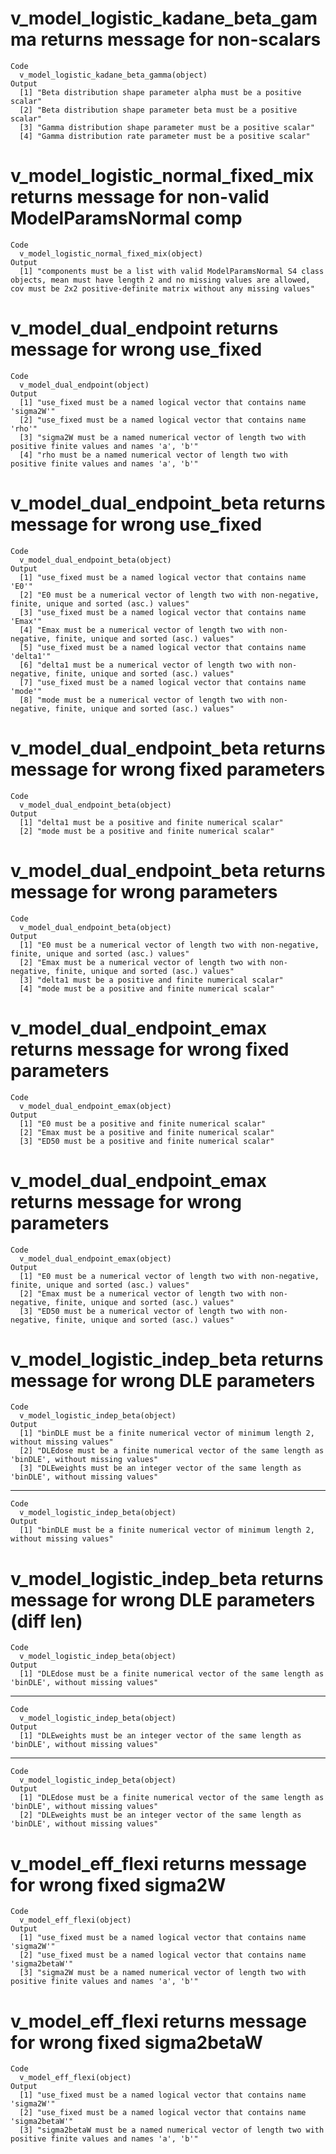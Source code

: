 # v_model_logistic_kadane_beta_gamma returns message for non-scalars

    Code
      v_model_logistic_kadane_beta_gamma(object)
    Output
      [1] "Beta distribution shape parameter alpha must be a positive scalar"
      [2] "Beta distribution shape parameter beta must be a positive scalar" 
      [3] "Gamma distribution shape parameter must be a positive scalar"     
      [4] "Gamma distribution rate parameter must be a positive scalar"      

# v_model_logistic_normal_fixed_mix returns message for non-valid ModelParamsNormal comp

    Code
      v_model_logistic_normal_fixed_mix(object)
    Output
      [1] "components must be a list with valid ModelParamsNormal S4 class objects, mean must have length 2 and no missing values are allowed, cov must be 2x2 positive-definite matrix without any missing values"

# v_model_dual_endpoint returns message for wrong use_fixed

    Code
      v_model_dual_endpoint(object)
    Output
      [1] "use_fixed must be a named logical vector that contains name 'sigma2W'"                                
      [2] "use_fixed must be a named logical vector that contains name 'rho'"                                    
      [3] "sigma2W must be a named numerical vector of length two with positive finite values and names 'a', 'b'"
      [4] "rho must be a named numerical vector of length two with positive finite values and names 'a', 'b'"    

# v_model_dual_endpoint_beta returns message for wrong use_fixed

    Code
      v_model_dual_endpoint_beta(object)
    Output
      [1] "use_fixed must be a named logical vector that contains name 'E0'"                                          
      [2] "E0 must be a numerical vector of length two with non-negative, finite, unique and sorted (asc.) values"    
      [3] "use_fixed must be a named logical vector that contains name 'Emax'"                                        
      [4] "Emax must be a numerical vector of length two with non-negative, finite, unique and sorted (asc.) values"  
      [5] "use_fixed must be a named logical vector that contains name 'delta1'"                                      
      [6] "delta1 must be a numerical vector of length two with non-negative, finite, unique and sorted (asc.) values"
      [7] "use_fixed must be a named logical vector that contains name 'mode'"                                        
      [8] "mode must be a numerical vector of length two with non-negative, finite, unique and sorted (asc.) values"  

# v_model_dual_endpoint_beta returns message for wrong fixed parameters

    Code
      v_model_dual_endpoint_beta(object)
    Output
      [1] "delta1 must be a positive and finite numerical scalar"
      [2] "mode must be a positive and finite numerical scalar"  

# v_model_dual_endpoint_beta returns message for wrong parameters

    Code
      v_model_dual_endpoint_beta(object)
    Output
      [1] "E0 must be a numerical vector of length two with non-negative, finite, unique and sorted (asc.) values"  
      [2] "Emax must be a numerical vector of length two with non-negative, finite, unique and sorted (asc.) values"
      [3] "delta1 must be a positive and finite numerical scalar"                                                   
      [4] "mode must be a positive and finite numerical scalar"                                                     

# v_model_dual_endpoint_emax returns message for wrong fixed parameters

    Code
      v_model_dual_endpoint_emax(object)
    Output
      [1] "E0 must be a positive and finite numerical scalar"  
      [2] "Emax must be a positive and finite numerical scalar"
      [3] "ED50 must be a positive and finite numerical scalar"

# v_model_dual_endpoint_emax returns message for wrong parameters

    Code
      v_model_dual_endpoint_emax(object)
    Output
      [1] "E0 must be a numerical vector of length two with non-negative, finite, unique and sorted (asc.) values"  
      [2] "Emax must be a numerical vector of length two with non-negative, finite, unique and sorted (asc.) values"
      [3] "ED50 must be a numerical vector of length two with non-negative, finite, unique and sorted (asc.) values"

# v_model_logistic_indep_beta returns message for wrong DLE parameters

    Code
      v_model_logistic_indep_beta(object)
    Output
      [1] "binDLE must be a finite numerical vector of minimum length 2, without missing values"            
      [2] "DLEdose must be a finite numerical vector of the same length as 'binDLE', without missing values"
      [3] "DLEweights must be an integer vector of the same length as 'binDLE', without missing values"     

---

    Code
      v_model_logistic_indep_beta(object)
    Output
      [1] "binDLE must be a finite numerical vector of minimum length 2, without missing values"

# v_model_logistic_indep_beta returns message for wrong DLE parameters (diff len)

    Code
      v_model_logistic_indep_beta(object)
    Output
      [1] "DLEdose must be a finite numerical vector of the same length as 'binDLE', without missing values"

---

    Code
      v_model_logistic_indep_beta(object)
    Output
      [1] "DLEweights must be an integer vector of the same length as 'binDLE', without missing values"

---

    Code
      v_model_logistic_indep_beta(object)
    Output
      [1] "DLEdose must be a finite numerical vector of the same length as 'binDLE', without missing values"
      [2] "DLEweights must be an integer vector of the same length as 'binDLE', without missing values"     

# v_model_eff_flexi returns message for wrong fixed sigma2W

    Code
      v_model_eff_flexi(object)
    Output
      [1] "use_fixed must be a named logical vector that contains name 'sigma2W'"                                
      [2] "use_fixed must be a named logical vector that contains name 'sigma2betaW'"                            
      [3] "sigma2W must be a named numerical vector of length two with positive finite values and names 'a', 'b'"

# v_model_eff_flexi returns message for wrong fixed sigma2betaW

    Code
      v_model_eff_flexi(object)
    Output
      [1] "use_fixed must be a named logical vector that contains name 'sigma2W'"                                    
      [2] "use_fixed must be a named logical vector that contains name 'sigma2betaW'"                                
      [3] "sigma2betaW must be a named numerical vector of length two with positive finite values and names 'a', 'b'"

